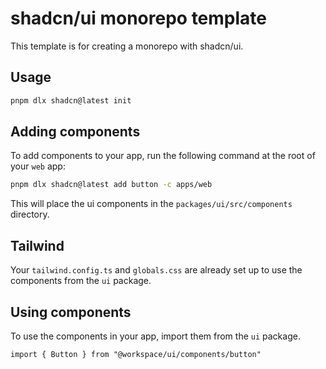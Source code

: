 # shadcn/ui monorepo template


This template is for creating a monorepo with shadcn/ui.


## Usage

```bash
pnpm dlx shadcn@latest init
```


## Adding components


To add components to your app, run the following command at the root of your `web` app:

```bash
pnpm dlx shadcn@latest add button -c apps/web
```

This will place the ui components in the `packages/ui/src/components` directory.

## Tailwind

Your `tailwind.config.ts` and `globals.css` are already set up to use the components from the `ui` package.

## Using components

To use the components in your app, import them from the `ui` package.

```tsx
import { Button } from "@workspace/ui/components/button"
```